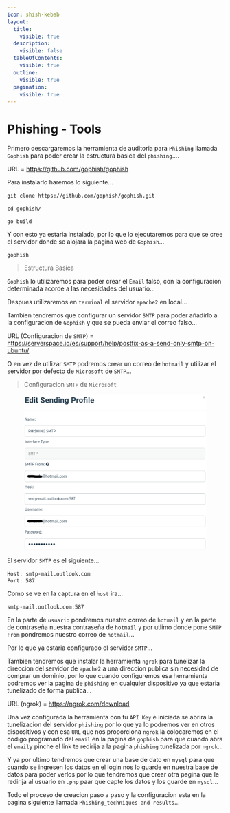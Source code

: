 ```yaml
---
icon: shish-kebab
layout:
  title:
    visible: true
  description:
    visible: false
  tableOfContents:
    visible: true
  outline:
    visible: true
  pagination:
    visible: true
---
```


# Phishing - Tools

Primero descargaremos la herramienta de auditoria para `Phishing` llamada `Gophish` para poder crear la estructura basica del `phishing`....

URL = https://github.com/gophish/gophish

Para instalarlo haremos lo siguiente...

```shell
git clone https://github.com/gophish/gophish.git
```

```shell
cd gophish/
```

```shell
go build
```

Y con esto ya estaria instalado, por lo que lo ejecutaremos para que se cree el servidor donde se alojara la pagina web de `Gophish`...

```shell
gophish
```

> Estructura Basica

`Gophish` lo utilizaremos para poder crear el `Email` falso, con la configuracion determinada acorde a las necesidades del usuario...

Despues utilizaremos en `terminal` el servidor `apache2` en local...

Tambien tendremos que configurar un servidor `SMTP` para poder añadirlo a la configuracion de `Gophish` y que se pueda enviar el correo falso...

URL (Configuracion de `SMTP`) = https://serverspace.io/es/support/help/postfix-as-a-send-only-smtp-on-ubuntu/

O en vez de utilizar `SMTP` podremos crear un correo de `hotmail` y utilizar el servidor por defecto de `Microsoft` de `SMTP`...

> Configuracion `SMTP` de `Microsoft`

<figure><img src="../../.gitbook/assets/img_phishing1.png" alt=""><figcaption></figcaption></figure>

El servidor `SMTP` es el siguiente...

```
Host: smtp-mail.outlook.com
Port: 587
```

Como se ve en la captura en el `host` ira...

```
smtp-mail.outlook.com:587
```

En la parte de `usuario` pondremos nuestro correo de `hotmail` y en la parte de contraseña nuestra contraseña de `hotmail` y por utlimo donde pone `SMTP From` pondremos nuestro correo de `hotmail`...

Por lo que ya estaria configurado el servidor `SMTP`...

Tambien tendremos que instalar la herramienta `ngrok` para tunelizar la direccion del servidor de `apache2` a una direccion publica sin necesidad de comprar un dominio, por lo que cuando configuremos esa herramienta podremos ver la pagina de `phishing` en cualquier dispositivo ya que estaria tunelizado de forma publica...

URL (ngrok) = https://ngrok.com/download

Una vez configurada la herramienta con tu `API Key` e iniciada se abrira la tunelizacion del servidor `phishing` por lo que ya lo podremos ver en otros dispositivos y con esa `URL` que nos proporciona `ngrok` la colocaremos en el codigo programado del `email` en la pagina de `gophish` para que cuando abra el `email`y pinche el link te redirija a la pagina `phishing` tunelizada por `ngrok`...

Y ya por ultimo tendremos que crear una base de dato en `mysql` para que cuando se ingresen los datos en el login nos lo guarde en nuestra base de datos para poder verlos por lo que tendremos que crear otra pagina que le redirija al usuario en `.php` paar que capte los datos y los guarde en `mysql`...

Todo el proceso de creacion paso a paso y la configuracion esta en la pagina siguiente llamada `Phishing_techniques and results`...
